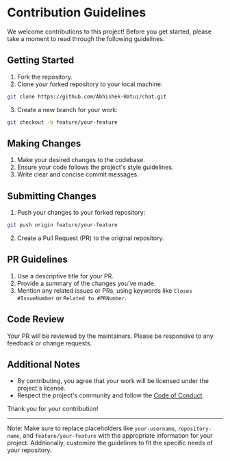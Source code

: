 # Contribution Guidelines

We welcome contributions to this project! Before you get started, please take a moment to read through the following guidelines.

## Getting Started

1. Fork the repository.
2. Clone your forked repository to your local machine:

```bash
git clone https://github.com/Abhishek-Hatui/chat.git
```

3. Create a new branch for your work:

```bash
git checkout -b feature/your-feature
```

## Making Changes

1. Make your desired changes to the codebase.
2. Ensure your code follows the project's style guidelines.
3. Write clear and concise commit messages.

## Submitting Changes

1. Push your changes to your forked repository:

```bash
git push origin feature/your-feature
```

2. Create a Pull Request (PR) to the original repository.

## PR Guidelines

1. Use a descriptive title for your PR.
2. Provide a summary of the changes you've made.
3. Mention any related issues or PRs, using keywords like `Closes #IssueNumber` or `Related to #PRNumber`.

## Code Review

Your PR will be reviewed by the maintainers. Please be responsive to any feedback or change requests.

## Additional Notes

- By contributing, you agree that your work will be licensed under the project's license.
- Respect the project's community and follow the [Code of Conduct](CODE_OF_CONDUCT.md).

Thank you for your contribution!

---

Note: Make sure to replace placeholders like `your-username`, `repository-name`, and `feature/your-feature` with the appropriate information for your project. Additionally, customize the guidelines to fit the specific needs of your repository.
